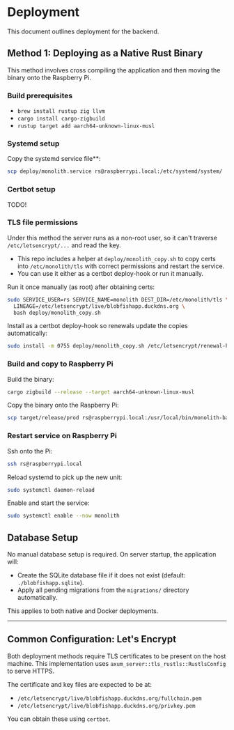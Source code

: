 # Deployment

This document outlines deployment for the backend.

## Method 1: Deploying as a Native Rust Binary

This method involves cross compiling the application and then moving the binary onto the Raspberry Pi.

### Build prerequisites
- `brew install rustup zig llvm`
- `cargo install cargo-zigbuild`
- `rustup target add aarch64-unknown-linux-musl`

### Systemd setup
Copy the systemd service file**:
```bash
scp deploy/monolith.service rs@raspberrypi.local:/etc/systemd/system/
```

### Certbot setup
TODO!

### TLS file permissions
Under this method the server runs as a non-root user, so it can't traverse `/etc/letsencrypt/...` and read the key.
- This repo includes a helper at `deploy/monolith_copy.sh` to copy certs into `/etc/monolith/tls` with correct permissions and restart the service.
- You can use it either as a certbot deploy-hook or run it manually.

Run it once manually (as root) after obtaining certs:
```bash
sudo SERVICE_USER=rs SERVICE_NAME=monolith DEST_DIR=/etc/monolith/tls \
  LINEAGE=/etc/letsencrypt/live/blobfishapp.duckdns.org \
  bash deploy/monolith_copy.sh
```

Install as a certbot deploy-hook so renewals update the copies automatically:
```bash
sudo install -m 0755 deploy/monolith_copy.sh /etc/letsencrypt/renewal-hooks/deploy/monolith_copy.sh
```

### Build and copy to Raspberry Pi
Build the binary:
```bash
cargo zigbuild --release --target aarch64-unknown-linux-musl
```
Copy the binary onto the Raspberry Pi:
```bash
scp target/release/prod rs@raspberrypi.local:/usr/local/bin/monolith-backend
```

### Restart service on Raspberry Pi
Ssh onto the Pi:
```bash
ssh rs@raspberrypi.local
```

Reload systemd to pick up the new unit:
```bash
sudo systemctl daemon-reload
```

Enable and start the service:
```bash
sudo systemctl enable --now monolith
```

## Database Setup

No manual database setup is required. On server startup, the application will:
- Create the SQLite database file if it does not exist (default: `./blobfishapp.sqlite`).
- Apply all pending migrations from the `migrations/` directory automatically.

This applies to both native and Docker deployments.

---

## Common Configuration: Let's Encrypt

Both deployment methods require TLS certificates to be present on the host machine. This implementation uses `axum_server::tls_rustls::RustlsConfig` to serve HTTPS.

The certificate and key files are expected to be at:
- `/etc/letsencrypt/live/blobfishapp.duckdns.org/fullchain.pem`
- `/etc/letsencrypt/live/blobfishapp.duckdns.org/privkey.pem`

You can obtain these using `certbot`.
